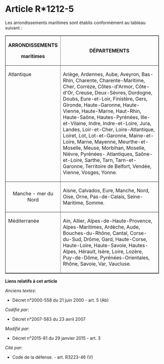 # Article R*1212-5

Les arrondissements maritimes sont établis conformément au tableau suivant : 

<table border="1">
  <tbody>
    <tr>
      <th>

ARRONDISSEMENTS 

maritimes 

</th>
      <th colspan="2">

DÉPARTEMENTS 

</th>
    </tr>
    <tr>
      <td valign="top" align="left">

Atlantique 

</td>
      <td colspan="2" valign="top" align="left">

Ariège, Ardennes, Aube, Aveyron, Bas-Rhin, Charente, Charente-Maritime, Cher, Corrèze, Côtes-d'Armor, Côte-d'Or, Creuse,
Deux-Sèvres, Dordogne, Doubs, Eure-et-Loir, Finistère, Gers, Gironde, Haute-Garonne, Haute-Vienne, Haute-Marne, Haut-Rhin,
Haute-Saône, Hautes-Pyrénées, Ille-et-Vilaine, Indre, Indre-et-Loire, Jura, Landes, Loir-et-Cher, Loire-Atlantique, Loiret,
Lot, Lot-et-Garonne, Maine-et-Loire, Marne, Mayenne, Meurthe-et-Moselle, Meuse, Morbihan, Moselle, Nièvre, Pyrénées-
Atlantiques, Saône-et-Loire, Sarthe, Tarn, Tarn-et-Garonne, Territoire de Belfort, Vendée, Vienne, Vosges, Yonne. 

</td>
    </tr>
    <tr>
      <td align="center" valign="middle">

Manche - mer du Nord 

</td>
      <td colspan="2">

Aisne, Calvados, Eure, Manche, Nord, Oise, Orne, Pas-de-Calais, Seine-Maritime, Somme. 

</td>
    </tr>
    <tr>
      <td valign="top" align="left">

Méditerranée 

</td>
      <td valign="top" align="left">

Ain, Allier, Alpes-de-Haute-Provence, Alpes-Maritimes, Ardèche, Aude, Bouches-du-Rhône, Cantal, Corse-du-Sud, Drôme, Gard,
Haute-Corse, Haute-Loire, Haute-Savoie, Hautes-Alpes, Hérault, Isère, Loire, Lozère, Puy-de-Dôme, Pyrénées-Orientales, Rhône,
Savoie, Var, Vaucluse.

</td>
    </tr>
  </tbody>
</table>

**Liens relatifs à cet article**

_Anciens textes_:

  - Décret n°2000-558 du 21 juin 2000 - art. 5 (Ab)

_Codifié par_:

  - Décret n°2007-583 du 23 avril 2007

_Modifié par_:

  - Décret n°2015-81 du 29 janvier 2015 - art. 3

_Cité par_:

  - Code de la défense. - art. R3223-46 (V)
